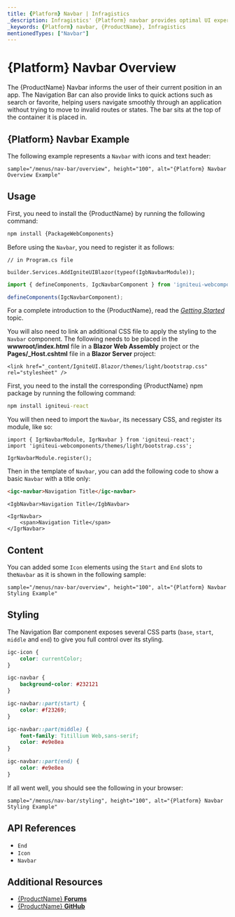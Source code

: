 ```yaml
---
title: {Platform} Navbar | Infragistics
_description: Infragistics' {Platform} navbar provides optimal UI experience with seamless integration to allow users to move within an application smoothly. Improve your application with Ignite UI for  {Platform}!
_keywords: {Platform} navbar, {ProductName}, Infragistics
mentionedTypes: ["Navbar"]
---
```


# {Platform} Navbar Overview

The {ProductName} Navbar informs the user of their current position in an app. The Navigation Bar can also provide links to quick actions such as search or favorite, helping users navigate smoothly through an application without trying to move to invalid routes or states. The bar sits at the top of the container it is placed in.


## {Platform} Navbar Example

The following example represents a `Navbar` with icons and text header:

`sample="/menus/nav-bar/overview", height="100", alt="{Platform} Navbar Overview Example"`

## Usage

<!-- WebComponents -->
First, you need to install the {ProductName} by running the following command:

```cmd
npm install {PackageWebComponents}
```
<!-- end: WebComponents -->

Before using the `Navbar`, you need to register it as follows:


```razor
// in Program.cs file

builder.Services.AddIgniteUIBlazor(typeof(IgbNavbarModule));
```

```ts
import { defineComponents, IgcNavbarComponent } from 'igniteui-webcomponents';

defineComponents(IgcNavbarComponent);
```

For a complete introduction to the {ProductName}, read the [*Getting Started*](../general-getting-started.md) topic.

<!-- Blazor -->

You will also need to link an additional CSS file to apply the styling to the `Navbar` component. The following needs to be placed in the **wwwroot/index.html** file in a **Blazor Web Assembly** project or the **Pages/_Host.cshtml** file in a **Blazor Server** project:

```razor
<link href="_content/IgniteUI.Blazor/themes/light/bootstrap.css" rel="stylesheet" />
```

<!-- end: Blazor -->

<!-- React -->

First, you need to the install the corresponding {ProductName} npm package by running the following command:

```cmd
npm install igniteui-react
```

You will then need to import the `Navbar`, its necessary CSS, and register its module, like so:

```tsx
import { IgrNavbarModule, IgrNavbar } from 'igniteui-react';
import 'igniteui-webcomponents/themes/light/bootstrap.css';

IgrNavbarModule.register();
```

<!-- end: React -->

Then in the template of `Navbar`, you can add the following code to show a basic `Navbar` with a title only:

<!-- WebComponents -->

```html
<igc-navbar>Navigation Title</igc-navbar>
```

<!-- end: WebComponents -->

```razor
<IgbNavbar>Navigation Title</IgbNavbar>
```

```tsx
<IgrNavbar>
    <span>Navigation Title</span>
</IgrNavbar>
```

## Content

You can added some `Icon` elements using the `Start` and `End` slots to the`Navbar` as it is shown in the following sample:

`sample="/menus/nav-bar/overview", height="100", alt="{Platform} Navbar Styling Example"`

## Styling

The Navigation Bar component exposes several CSS parts (`base`, `start`, `middle` and `end`) to give you full control over its styling.

```css
igc-icon {
    color: currentColor;
}

igc-navbar {
    background-color: #232121
}

igc-navbar::part(start) {
    color: #f23269;
}

igc-navbar::part(middle) {
    font-family: Titillium Web,sans-serif;
    color: #e9e8ea
}

igc-navbar::part(end) {
    color: #e9e8ea
}
```

If all went well, you should see the following in your browser:

`sample="/menus/nav-bar/styling", height="100", alt="{Platform} Navbar Styling Example"`

<div class="divider"></div>


## API References

 - `End`
 - `Icon`
 - `Navbar`

## Additional Resources

* [{ProductName} **Forums**]({ForumsLink})
* [{ProductName} **GitHub**]({GithubLink})